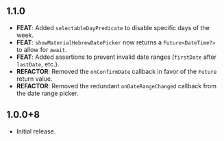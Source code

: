 ## 1.1.0

- **FEAT**: Added `selectableDayPredicate` to disable specific days of the week.
- **FEAT**: `showMaterialHebrewDatePicker` now returns a `Future<DateTime?>` to allow for `await`.
- **FEAT**: Added assertions to prevent invalid date ranges (`firstDate` after `lastDate`, etc.).
- **REFACTOR**: Removed the `onConfirmDate` callback in favor of the `Future` return value.
- **REFACTOR**: Removed the redundant `onDateRangeChanged` callback from the date range picker.

## 1.0.0+8

- Initial release.
